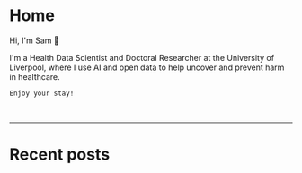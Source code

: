 # Home

Hi, I'm Sam 👋

I'm a Health Data Scientist and Doctoral Researcher at the University of Liverpool, where I use AI and open data to help uncover and prevent harm in healthcare. 

```
Enjoy your stay!
```

<br />

---

# Recent posts
